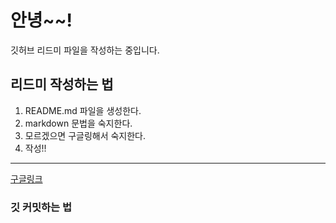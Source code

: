 # 안녕~~!
깃허브 리드미 파일을 작성하는 중입니다.

## 리드미 작성하는 법
1. README.md 파일을 생성한다.
2. markdown 문법을 숙지한다.
3. 모르겠으면 구글링해서 숙지한다.
4. 작성!!

----
[구글링크](https://www.google.com)

### 깃 커밋하는 법

 